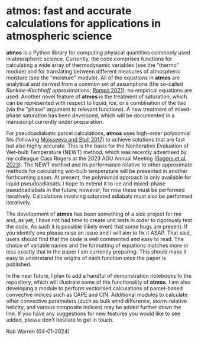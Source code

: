 # atmos: fast and accurate calculations for applications in atmospheric science

__atmos__ is a Python library for computing physical quantities commonly used in atmospheric science. Currently, the code comprises functions for calculating a wide array of thermodynamic variables (see the "thermo" module) and for translating between different measures of atmospheric moisture (see the "moisture" module). All of the equations in __atmos__ are analytical and derived from a common set of assumptions (the so-called _Rankine-Kirchhoff_ approximations; [Romps 2021](https://rmets.onlinelibrary.wiley.com/doi/full/10.1002/qj.4154)); no empirical equations are used. Another novel feature of __atmos__ is the treatment of saturation, which can be represented with respect to liquid, ice, or a combination of the two (via the "phase" argument to relevant functions). A new treatment of mixed-phase saturation has been developed, which will be documented in a manuscript currently under preparation.

For pseudoadiabatic parcel calculations, __atmos__ uses high-order polynomial fits (following [Moisseeva and Stull 2017](https://acp.copernicus.org/articles/17/15037/2017/)) to achieve solutions that are fast but also highly accurate. This is the basis for the Noniterative Evaluation of Wet-bulb Temperature (NEWT) method, which was recently advertised by my colleague Cass Rogers at the 2023 AGU Annual Meeting ([Rogers et al. 2023](https://agu.confex.com/agu/fm23/meetingapp.cgi/Paper/1379513)). The NEWT method and its performance relative to other approximate methods for calculating wet-bulb temperature will be presented in another forthcoming paper. At present, the polynomial approach is only available for liquid pseudoadiabats. I hope to extend it to ice and mixed-phase pseudoadiabats in the future; however, for now these must be performed iteratively. Calculations involving saturated adiabats must also be performed iteratively.

The development of __atmos__ has been something of a side project for me and, as yet, I have not had time to create unit tests in order to rigorously test the code. As such it is possible (likely even) that some bugs are present. If you identify one please raise an issue and I will aim to fix it ASAP. That said, users should find that the code is well commented and easy to read. The choice of variable names and the formatting of equations matches more or less exactly that in the paper I am currently preparing. This should make it easy to understand the origins of each function once the paper is published.

In the near future, I plan to add a handful of demonstration notebooks to the repository, which will illustrate some of the functionality of __atmos__. I am also developing a module to perform vectorised calculations of parcel-based convective indices such as CAPE and CIN. Additional modules to calculate other convective parameters (such as bulk wind difference, storm-relative helicity, and various composite indices) may be added further down the line. If you have any suggestions for new features you would like to see added, please don't hesitate to get in touch.

Rob Warren (04-01-2024)
